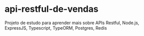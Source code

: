 # api-restful-de-vendas
Projeto de estudo para aprender mais sobre APIs Restful, Node.js, ExpressJS, Typescript, TypeORM, Postgres, Redis
